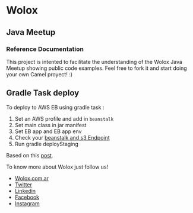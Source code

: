 # Wolox

## Java Meetup

### Reference Documentation
This project is intented to facilitate the understanding of the Wolox Java Meetup showing public code examples. Feel free to fork it and start doing your own Camel proyect! :)


## Gradle Task deploy

To deploy to AWS EB using gradle task :
1. Set an AWS profile and add in ```beanstalk```
2. Set main class in jar manifest
3. Set EB app and EB app env
4. Check your [beanstalk and s3 Endpoint](https://docs.aws.amazon.com/general/latest/gr/rande.html)
5. Run gradle deployStaging

Based on this [post](https://medium.com/agorapulse-stories/how-to-deploy-java-application-jar-to-aws-beanstalk-with-gradle-35343337febf).


To know more about Wolox just follow us!
* [Wolox.com.ar](https://www.wolox.com.ar/)
* [Twitter](https://twitter.com/wolox)
* [Linkedin](https://ar.linkedin.com/company/wolox)
* [Facebook](https://es-la.facebook.com/woloxsoftware/)
* [Instagram](https://www.instagram.com/wolox)